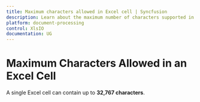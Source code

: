 ```yaml
---
title: Maximum characters allowed in Excel cell | Syncfusion
description: Learn about the maximum number of characters supported in a single Excel cell using Syncfusion .NET Excel library (XlsIO).
platform: document-processing
control: XlsIO
documentation: UG
---
```


# Maximum Characters Allowed in an Excel Cell

A single Excel cell can contain up to **32,767 characters**. 